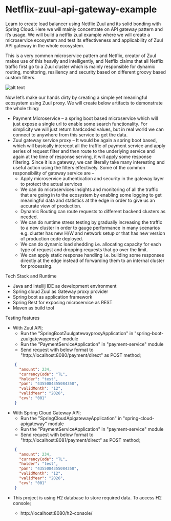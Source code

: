 # Netflix-zuul-api-gateway-example

Learn to create load balancer using Netflix Zuul and its solid bonding with Spring Cloud. Here we will mainly concentrate on API gateway pattern and it’s usage. We will build a netflix zuul example where we will create a microservice ecosystem and test its effectiveness and applicability of Zuul API gateway in the whole ecosystem.

This is a very common microservice pattern and Netflix, creator of Zuul makes use of this heavily and intelligently, and Netflix claims that all Netflix traffic first go to a Zuul cluster which is mainly responsible for dynamic routing, monitoring, resiliency and security based on different groovy based custom filters.

![alt text](https://www.howtodoinjava.com/wp-content/uploads/2017/07/Zull-filters.jpg)

Now let’s make our hands dirty by creating a simple yet meaningful ecosystem using Zuul proxy. We will create below artifacts to demonstrate the whole thing:

- Payment Microservice – a spring boot based microservice which will just expose a single url to enable some search functionality. For simplicity we will just return hardcoded values, but in real world we can connect to anywhere from this service to get the data.
- Zuul gateway service proxy – It would be again a spring boot based, which will basically intercept all the traffic of payment service and apply series of request filter and then route to the underlying service and again at the time of response serving, it will apply some response filtering. Since it is a gateway, we can literally take many interesting and useful action using the filters effectively.
Some of the common responsibility of gateway service are –
  - Apply microservice authentication and security in the gateway layer to protect the actual services
  - We can do microservices insights and monitoring of all the traffic that are going in to the ecosystem by enabling some logging to get meaningful data and statistics at the edge in order to give us an accurate view of production.
  - Dynamic Routing can route requests to different backend clusters as needed.
  - We can do runtime stress testing by gradually increasing the traffic to a new cluster in order to gauge performance in many scenarios e.g. cluster has new H/W and network setup or that has new version of production code deployed.
  - We can do dynamic load shedding i.e. allocating capacity for each type of request and dropping requests that go over the limit.
  - We can apply static response handling i.e. building some responses directly at the edge instead of forwarding them to an internal cluster for processing.


Tech Stack and Runtime
- Java and intellij IDE as development environment
- Spring cloud Zuul as Gateway proxy provider
- Spring boot as application framework
- Spring Rest for exposing microservice as REST
- Maven as build tool

Testing features
- With Zuul API;
  - Run the "SpringBootZuulgatewayproxyApplication" in "spring-boot-zuulgatewayproxy" module
  - Run the "PaymentServiceApplication" in "payment-service" module
  - Send request with below format to "http://localhost:8080/payment/direct" as POST method;
```json
    {
      "amount": 234,
      "currencyCode": "TL",
      "holder": "test",
      "pan": "4355084355084358",
      "validMonth": "12",
      "validYear": "2026",
      "cvv": "001"
    }
```
- With Spring Cloud Gateway API;
  - Run the "SpringCloudApigatewayApplication" in "spring-cloud-apigateway" module
  - Run the "PaymentServiceApplication" in "payment-service" module
  - Send request with below format to "http://localhost:8081/payment/direct" as POST method;
```json
    {
      "amount": 234,
      "currencyCode": "TL",
      "holder": "test",
      "pan": "4355084355084358",
      "validMonth": "12",
      "validYear": "2026",
      "cvv": "001"
    }
```
- This project is using H2 database to store required data. To access H2 console;

  - http://localhost:8080/h2-console/

